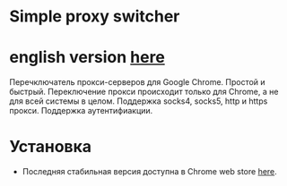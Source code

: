 # Simple proxy switcher
# english version [here](README_en.md)
Перечключатель прокси-серверов для Google Chrome. Простой и быстрый. Переключение прокси происходит только для Chrome, а не для всей системы в целом. Поддержка socks4, socks5, http и https прокси. Поддержка аутентифиакции.

# Установка
* Последняя стабильная версия доступна в Сhrome web store [here](https://chrome.google.com/webstore/detail/simple-proxy-switcher/).